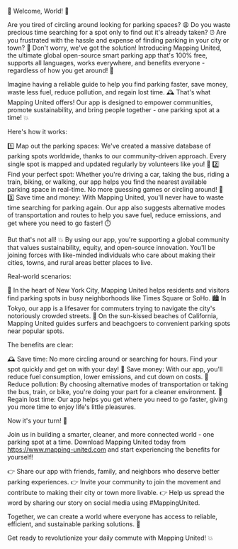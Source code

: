 🌟 Welcome, World! 🌟

Are you tired of circling around looking for parking spaces? 😩 Do you waste precious time searching for a spot only to find out it's already taken? ⏰ Are you frustrated with the hassle and expense of finding parking in your city or town? 🚗 Don't worry, we've got the solution! Introducing Mapping United, the ultimate global open-source smart parking app that's 100% free, supports all languages, works everywhere, and benefits everyone - regardless of how you get around! 🌈

Imagine having a reliable guide to help you find parking faster, save money, waste less fuel, reduce pollution, and regain lost time. 🕰️ That's what Mapping United offers! Our app is designed to empower communities, promote sustainability, and bring people together - one parking spot at a time! 💥

Here's how it works:

1️⃣ Map out the parking spaces: We've created a massive database of parking spots worldwide, thanks to our community-driven approach. Every single spot is mapped and updated regularly by volunteers like you! 🤝
2️⃣ Find your perfect spot: Whether you're driving a car, taking the bus, riding a train, biking, or walking, our app helps you find the nearest available parking space in real-time. No more guessing games or circling around! 🚗
3️⃣ Save time and money: With Mapping United, you'll never have to waste time searching for parking again. Our app also suggests alternative modes of transportation and routes to help you save fuel, reduce emissions, and get where you need to go faster! ⏱️

But that's not all! 💥 By using our app, you're supporting a global community that values sustainability, equity, and open-source innovation. You'll be joining forces with like-minded individuals who care about making their cities, towns, and rural areas better places to live.

Real-world scenarios:

🌳 In the heart of New York City, Mapping United helps residents and visitors find parking spots in busy neighborhoods like Times Square or SoHo.
🏙️ In Tokyo, our app is a lifesaver for commuters trying to navigate the city's notoriously crowded streets.
🌴 On the sun-kissed beaches of California, Mapping United guides surfers and beachgoers to convenient parking spots near popular spots.

The benefits are clear:

🕰️ Save time: No more circling around or searching for hours. Find your spot quickly and get on with your day!
💸 Save money: With our app, you'll reduce fuel consumption, lower emissions, and cut down on costs.
🌿 Reduce pollution: By choosing alternative modes of transportation or taking the bus, train, or bike, you're doing your part for a cleaner environment.
💪 Regain lost time: Our app helps you get where you need to go faster, giving you more time to enjoy life's little pleasures.

Now it's your turn! 🎉

Join us in building a smarter, cleaner, and more connected world - one parking spot at a time. Download Mapping United today from https://www.mapping-united.com and start experiencing the benefits for yourself!

👉 Share our app with friends, family, and neighbors who deserve better parking experiences.
👉 Invite your community to join the movement and contribute to making their city or town more livable.
👉 Help us spread the word by sharing our story on social media using #MappingUnited.

Together, we can create a world where everyone has access to reliable, efficient, and sustainable parking solutions. 🌟

Get ready to revolutionize your daily commute with Mapping United! 💥